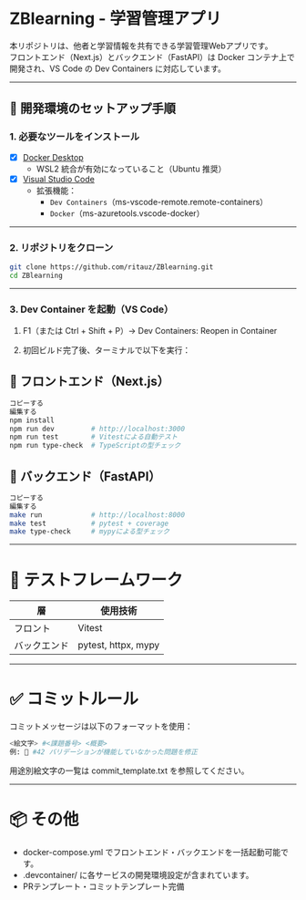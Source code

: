 # ZBlearning - 学習管理アプリ

本リポジトリは、他者と学習情報を共有できる学習管理Webアプリです。  
フロントエンド（Next.js）とバックエンド（FastAPI）は Docker コンテナ上で開発され、VS Code の Dev Containers に対応しています。

---

## 🚀 開発環境のセットアップ手順

### 1. 必要なツールをインストール

- [x] [Docker Desktop](https://www.docker.com/products/docker-desktop/)
  - WSL2 統合が有効になっていること（Ubuntu 推奨）
- [x] [Visual Studio Code](https://code.visualstudio.com/)
  - 拡張機能：  
    - `Dev Containers`（ms-vscode-remote.remote-containers）
    - `Docker`（ms-azuretools.vscode-docker）

---

### 2. リポジトリをクローン

```bash
git clone https://github.com/ritauz/ZBlearning.git
cd ZBlearning
```

---

### 3. Dev Container を起動（VS Code）
1. F1（または Ctrl + Shift + P）→ Dev Containers: Reopen in Container

2. 初回ビルド完了後、ターミナルで以下を実行：

## 🔧 フロントエンド（Next.js）
```bash
コピーする
編集する
npm install
npm run dev         # http://localhost:3000
npm run test        # Vitestによる自動テスト
npm run type-check  # TypeScriptの型チェック
```
## 🔧 バックエンド（FastAPI）
```bash
コピーする
編集する
make run            # http://localhost:8000
make test           # pytest + coverage
make type-check     # mypyによる型チェック
```

---

# 🧪 テストフレームワーク
| 層      | 使用技術                |
| ------ | ------------------- |
| フロント   | Vitest              |
| バックエンド | pytest, httpx, mypy |

---

# ✅ コミットルール
コミットメッセージは以下のフォーマットを使用：

```bash
<絵文字> #<課題番号> <概要>
例: 🐛 #42 バリデーションが機能していなかった問題を修正
```
用途別絵文字の一覧は commit_template.txt を参照してください。

---

# 📦 その他
- docker-compose.yml でフロントエンド・バックエンドを一括起動可能です。
- .devcontainer/ に各サービスの開発環境設定が含まれています。
- PRテンプレート・コミットテンプレート完備